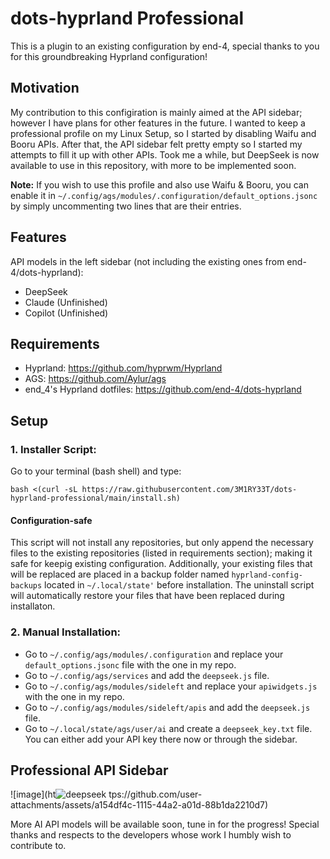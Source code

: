 # dots-hyprland Professional

This is a plugin to an existing configuration by end-4, special thanks to you for this groundbreaking Hyprland configuration!

## Motivation

My contribution to this configiration is mainly aimed at the API sidebar; however I have plans for other features in the future. I wanted to keep a professional profile on my Linux Setup, so I started by disabling Waifu and Booru APIs. After that, the API sidebar felt pretty empty so I started my attempts to fill it up with other APIs. Took me a while, but DeepSeek is now available to use in this repository, with more to be implemented soon. 

**Note:** If you wish to use this profile and also use Waifu & Booru, you can enable it in ``~/.config/ags/modules/.configuration/default_options.jsonc`` by simply uncommenting two lines that are their entries.

## Features

API models in the left sidebar (not including the existing ones from end-4/dots-hyprland):

- DeepSeek
- Claude (Unfinished)
- Copilot (Unfinished)

## Requirements

- Hyprland: https://github.com/hyprwm/Hyprland
- AGS: https://github.com/Aylur/ags
- end_4's Hyprland dotfiles: https://github.com/end-4/dots-hyprland

## Setup

### 1. Installer Script:

Go to your terminal (bash shell) and type:

```
bash <(curl -sL https://raw.githubusercontent.com/3M1RY33T/dots-hyprland-professional/main/install.sh)
```

#### Configuration-safe

This script will not install any repositories, but only append the necessary files to the existing repositories (listed in requirements section); making it safe for keepig existing configuration. Additionally, your existing files that will be replaced are placed in a backup folder named ``hyprland-config-backups`` located in ``~/.local/state'`` before installation. The uninstall script will automatically restore your files that have been replaced during installaton.

### 2. Manual Installation:

- Go to ``~/.config/ags/modules/.configuration`` and replace your ``default_options.jsonc`` file with the one in my repo.
- Go to ``~/.config/ags/services`` and add the ``deepseek.js`` file.
- Go to ``~/.config/ags/modules/sideleft`` and replace your ``apiwidgets.js`` with the one in my repo.
- Go to ``~/.config/ags/modules/sideleft/apis`` and add the ``deepseek.js`` file.
- Go to ``~/.local/state/ags/user/ai`` and create a ``deepseek_key.txt`` file. You can either add your API key there now or through the sidebar.

## Professional API Sidebar

![image](ht![deepseek](https://github.com/user-attachments/assets/224dedfd-22a5-4a54-bbe2-fe76c301938e)
tps://github.com/user-attachments/assets/a154df4c-1115-44a2-a01d-88b1da2210d7)

More AI API models will be available soon, tune in for the progress! Special thanks and respects to the developers whose work I humbly wish to contribute to.
